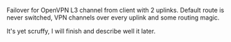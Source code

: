 Failover for OpenVPN L3 channel from client with 2 uplinks.
Default route is never switched, VPN channels over every uplink and some routing magic.

It's yet scruffy, I will finish and describe well it later.
